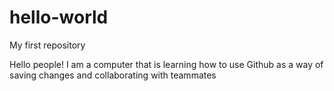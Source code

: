 # hello-world
My first repository

Hello people!
I am a computer that is learning how to use Github as a way of saving changes and collaborating with teammates
